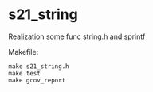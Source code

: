 # s21_string
Realization some func string.h and sprintf

Makefile:
    
    make s21_string.h
    make test
    make gcov_report
